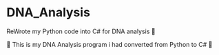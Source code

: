 # DNA_Analysis
ReWrote my Python code into C# for DNA analysis 
💯


:tada: This is my DNA Analysis program i had converted from Python to C# :tada:
